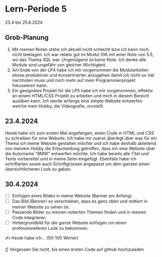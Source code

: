 # Lern-Periode 5

23.4 bis 25.6.2024

## Grob-Planung

1. Mit meinen Noten stehe ich aktuell nicht schlecht bzw ich kann mich nicht beklagen. Ich war relativ gut im Modul 106 mit einer Note von 5.5, wo das Thema SQL war. Ungenügend ist keine Note. Ich denke alle Module sind ungefähr von gleicher Wichtigkeit.
2. Am Ende von der LP4 habe ich mir vorgenommen die Modularbeiten etwas produktiver und konzentrierter anzugehen damit ich nicht so viel nachholen muss und mich mehr auf mein Programmierprojekt fokussieren kann. 
3. Ein geeignetes Projekt für die LP5 habe ich mir vorgenommen, effektiv an einem HTML/CSS Projekt zu arbeiten und mich in diesem Bereich ausüben kann. Ich werde anfangs eine simple Website entwerfen welche mein Hobby, die Videografie, vorstellt.

## 23.4.2024

Heute habe ich zum ersten Mal angefangen, einen Code in HTML und CSS zu schreiben für eine Website. Ich habe mir zuerst überlegt über was für ein Thema ich meine Website gestalten möchte und ich habe deshalb ableitend von meinem Hobby die Entscheidung getroffen, dass ich eine Website über die Automarke "BMW" entwerfen möchte. Ich habe bereits alle Titel und Texte vorbereitet und in meine Seite eingefügt. Ebenfalls habe ich schriftarten sowie auch Schriftgrössen angepasst um dem ganzen einen übersichtlicheren Look zu geben.

## 30.4.2024

- [ ] Einfügen eines Bildes in meine Website (Banner am Anfang)
- [ ] Das Bild (Banner) so verschieben, dass es ganz oben und mittiert in meiner Website zu sehen ist.
- [ ] Passende Bilder zu meinen notierten Themen finden und in meinen Code integrieren
- [ ] Hintergrundbild für die ganze Website einfügen um einen professionelleren Look zu bekommen.

✍️ Heute habe ich... (50-100 Wörter)

☝️ Vergessen Sie nicht, bis einen ersten Code auf github hochzuladen
